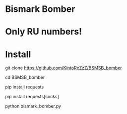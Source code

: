 # Bismark Bomber
# Only RU numbers!

# Install
git clone https://github.com/KintoReZzZ/BSMSB_bomber

cd BSMSB_bomber

pip install requests

pip install requests[socks]

python bismark_bomber.py
